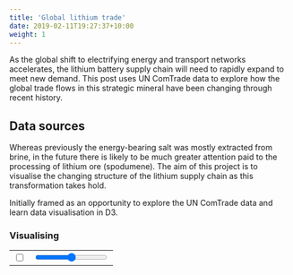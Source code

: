 ```yaml
---
title: 'Global lithium trade'
date: 2019-02-11T19:27:37+10:00
weight: 1
---
```


As the global shift to electrifying energy and transport networks accelerates, the lithium battery supply chain will need to rapidly expand to meet new demand. This post uses UN ComTrade data to explore how the global trade flows in this strategic mineral have been changing through recent history.

<!--more-->

## Data sources

Whereas previously the energy-bearing salt was mostly extracted from brine, in the future there is likely to be much greater attention paid to the processing of lithium ore (spodumene). The aim of this project is to visualise the changing structure of the lithium supply chain as this transformation takes hold.

<!-- ![Super wide](http://www.placecage.com/1280/300) -->

Initially framed as an opportunity to explore the UN ComTrade data and learn data visualisation in D3.

### Visualising


<!-- Load d3.js -->
<script src="https://cdnjs.cloudflare.com/ajax/libs/d3/5.15.0/d3.js"></script>
<!-- Prepare a div -->
<div>
    <table><tr>
    <td>
    <label class='toggle'>
        <input type='checkbox', id='li-trade-type-input'>
        <span class='toggle-slider' id='li-trade-type-slider'></span>
    </label>
    </td>
    <td>
    <input type='range', id='li-trade-year-input', min='2015', max='2019', step='1'>
    <!-- li-trade-network.js also handles updating the displayed year -->
    <div id='li-trade-year-input-display'></div>
    </td>
    </tr></table>
</div>
<div id='li-trade-fig'></div>

<!-- Populate div -->
<script src="/scripts/li-trade-network.js"></script><br>